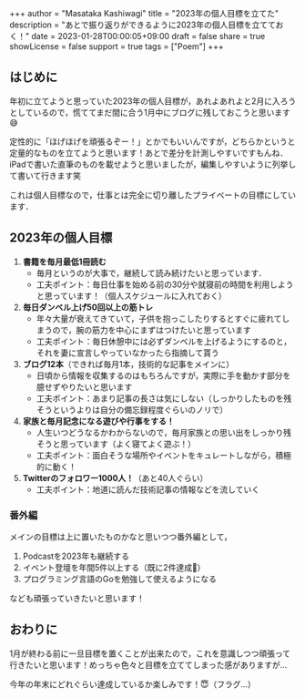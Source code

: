 +++
author = "Masataka Kashiwagi"
title = "2023年の個人目標を立てた"
description = "あとで振り返りができるように2023年の個人目標を立てておく！"
date = 2023-01-28T00:00:05+09:00
draft = false
share = true
showLicense = false
support = true
tags = ["Poem"]
+++

## はじめに
年初に立てようと思っていた2023年の個人目標が，あれよあれよと2月に入ろうとしているので，慌ててまだ間に合う1月中にブログに残しておこうと思います😅

定性的に「ほげほげを頑張るぞー！」とかでもいいんですが，どちらかというと定量的なものを立てようと思います！あとで差分を計測しやすいですもんね．iPadで書いた直筆のものを載せようと思いましたが，編集しやすいように列挙して書いて行きます笑

これは個人目標なので，仕事とは完全に切り離したプライベートの目標にしています．

## 2023年の個人目標
1. <span class="marker_yellow">**書籍を毎月最低1冊読む**</span>
    - 毎月というのが大事で，継続して読み続けたいと思っています．
    - 工夫ポイント：毎日仕事を始める前の30分や就寝前の時間を利用しようと思っています！（個人スケジュールに入れておく）
2. <span class="marker_yellow">**毎日ダンベル上げ50回以上の筋トレ**</span>
    - 年々大量が衰えてきていて，子供を抱っこしたりするとすぐに疲れてしまうので，腕の筋力を中心にまずはつけたいと思っています
    - 工夫ポイント：毎日休憩中には必ずダンベルを上げるようにするのと，それを妻に宣言しやっていなかったら指摘して貰う
3. <span class="marker_yellow">**ブログ12本**</span>（できれば毎月1本，技術的な記事をメインに）
    - 日頃から情報を収集するのはもちろんですが，実際に手を動かす部分を臆せずやりたいと思います
    - 工夫ポイント：あまり記事の長さは気にしない（しっかりしたものを残そうというよりは自分の備忘録程度ぐらいのノリで）
4. <span class="marker_yellow">**家族と毎月記念になる遊びや行事をする！**</span>
    - 人生いつどうなるかわからないので，毎月家族との思い出をしっかり残そうと思っています（よく寝てよく遊ぶ！）
    - 工夫ポイント：面白そうな場所やイベントをキュレートしながら，積極的に動く！
5. <span class="marker_yellow">**Twitterのフォロワー1000人！**</span>（あと40人ぐらい）
    - 工夫ポイント：地道に読んだ技術記事の情報などを流していく

### 番外編
メインの目標は上に置いたものかなと思いつつ番外編として，

1. Podcastを2023年も継続する
2. イベント登壇を年間5件以上する（既に2件達成🎉）
3. プログラミング言語のGoを勉強して使えるようになる

なども頑張っていきたいと思います！

## おわりに
1月が終わる前に一旦目標を置くことが出来たので，これを意識しつつ頑張って行きたいと思います！めっちゃ色々と目標を立ててしまった感がありますが...

今年の年末にどれぐらい達成しているか楽しみです！😇（フラグ...）